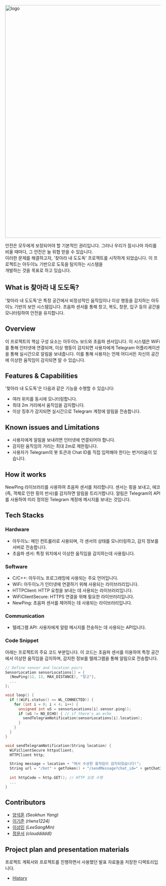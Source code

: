 <picture>
   <img width="750" alt="logo" src="https://github.com/2023-CLASS-2-Creative-ENG-Design/10th-Team/assets/95516455/9f07127e-9b34-47e1-aadd-482eba870cdb">
</picture>

안전은 모두에게 보장되어야 할 기본적인 권리입니다. 그러나 우리가 잠시나마 자리를 비울 때마다, 그 안전은 늘 위협 받을 수 있습니다.  
이러한 문제를 해결하고자, '찾아라 내 도도독' 프로젝트를 시작하게 되었습니다. 이 프로젝트는 아두이노 기반으로 도둑을 탐지하는 시스템을  
개발하는 것을 목표로 하고 있습니다.

## What is 찾아라 내 도도독?

'찾아라 내 도도독'은 특정 공간에서 비정상적인 움직임이나 이상 행동을 감지하는 아두이노 기반의 보안 시스템입니다. 초음파 센서를 통해 창고, 복도, 창문, 입구 등의 공간을 모니터링하여 안전을 유지합니다.

## Overview

이 프로젝트의 핵심 구성 요소는 아두이노 보드와 초음파 센서입니다. 이 시스템은 WiFi를 통해 인터넷에 연결되며, 이상 행동이 감지되면 사용자에게 Telegram 어플리케이션을 통해 실시간으로 알림을 보내줍니다. 이를 통해 사용자는 언제 어디서든 자신의 공간에 이상한 움직임이 감지되면 알 수 있습니다.

## Features & Capabilities

'찾아라 내 도도독'은 다음과 같은 기능을 수행할 수 있습니다: 
- 여러 위치를 동시에 모니터링합니다.
- 최대 2m 거리에서 움직임을 감지합니다.
- 이상 징후가 감지되면 실시간으로 Telegram 계정에 알림을 전송합니다.

## Known issues and Limitations

- 사용자에게 알림을 보내려면 인터넷에 연결되어야 합니다.
- 감지된 움직임의 거리는 최대 2m로 제한됩니다.
- 사용자가 Telegram의 봇 토큰과 Chat ID를 직접 입력해야 한다는 번거러움이 있습니다.

## How it works

NewPing 라이브러리를 사용하여 초음파 센서를 처리합니다. 센서는 핑을 보내고, 에코(즉, 객체로 인한 핑의 반사)를 감지하면 알림을 트리거합니다. 알림은 Telegram의 API를 사용하여 미리 정의된 Telegram 계정에 메시지를 보내는 것입니다.

## Tech Stacks

### Hardware

- 아두이노: 메인 컨트롤러로 사용되며, 각 센서의 상태를 모니터링하고, 감지 정보를 서버로 전송합니다.
- 초음파 센서: 특정 위치에서 이상한 움직임을 감지하는데 사용됩니다.

### Software

- C/C++: 아두이노 프로그래밍에 사용되는 주요 언어입니다.
- WiFi: 아두이노가 인터넷에 연결하기 위해 사용되는 라이브러리입니다.
- HTTPClient: HTTP 요청을 보내는 데 사용되는 라이브러리입니다.
- WiFiClientSecure: HTTPS 연결을 위해 필요한 라이브러리입니다.
- NewPing: 초음파 센서를 제어하는 데 사용되는 라이브러리입니다.

### Communication

- 텔레그램 API: 사용자에게 알람 메시지를 전송하는 데 사용되는 API입니다.

### Code Snippet

아래는 프로젝트의 주요 코드 부분입니다. 이 코드는 초음파 센서를 이용하여 특정 공간에서 이상한 움직임을 감지하며, 감지한 정보를 텔레그램을 통해 알림으로 전송합니다.

```C++
// Define sensor and location pairs
SensorLocation sensorLocations[] = {
  {NewPing(12, 13, MAX_DISTANCE), "창고"},
  ...
};

void loop() {
  if ((WiFi.status() == WL_CONNECTED)) {
    for (int i = 0; i < 4; i++) {
      unsigned int uS = sensorLocations[i].sensor.ping();
      if (uS != NO_ECHO) { // if there's an echo
        sendTelegramNotification(sensorLocations[i].location);
      }
    }
  }
}

void sendTelegramNotification(String location) {
  WiFiClientSecure httpsClient;
  HTTPClient http;

  String message = location + "에서 수상한 움직임이 감지되었습니다!";
  String url = "/bot" + getToken() + "/sendMessage?chat_id=" + getChatID() + "&text=" + message;
  
  int httpCode = http.GET(); // HTTP 요청 수행
  ...
}
```

## Contributors
- [양석훈](https://github.com/Seokhun-Yang) *(Seokhun Yang)* <br>
- [이기준](https://github.com/rlwns1224) *(rlwns1224)* <br>
- [이상민](https://github.com/sladkt) *(LeeSangMin)* <br>
- [정윤서](https://github.com/cloudddddl) *(cloudddddl)* <br>

## Project plan and presentation materials

프로젝트 계획서와 프로젝트를 진행하면서 사용했던 발표 자료들을 저장한 디렉토리입니다.

- [History](./history)
